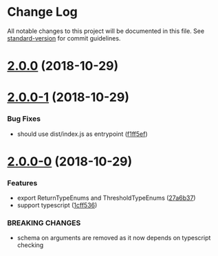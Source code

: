 # Change Log

All notable changes to this project will be documented in this file. See [standard-version](https://github.com/conventional-changelog/standard-version) for commit guidelines.

<a name="2.0.0"></a>
# [2.0.0](https://github.com/foray1010/didyoumean2/compare/v2.0.0-1...v2.0.0) (2018-10-29)



<a name="2.0.0-1"></a>
# [2.0.0-1](https://github.com/foray1010/didyoumean2/compare/v2.0.0-0...v2.0.0-1) (2018-10-29)


### Bug Fixes

* should use dist/index.js as entrypoint ([f1ff5ef](https://github.com/foray1010/didyoumean2/commit/f1ff5ef))



<a name="2.0.0-0"></a>
# [2.0.0-0](https://github.com/foray1010/didyoumean2/compare/v1.3.0...v2.0.0-0) (2018-10-29)


### Features

* export ReturnTypeEnums and ThresholdTypeEnums ([27a6b37](https://github.com/foray1010/didyoumean2/commit/27a6b37))
* support typescript ([1cff536](https://github.com/foray1010/didyoumean2/commit/1cff536))


### BREAKING CHANGES

* schema on arguments are removed as it now depends on typescript checking
